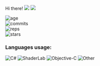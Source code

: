  Hi there!
<img src="https://visitor-badge.glitch.me/badge?page_id=REgorion.visitor-badge&color=5194f0" /> <img src="https://img.shields.io/github/followers/REgorion?style=social" />

![age](https://img.shields.io/static/v1?style=for-the-badge&label=Account%20age%3A&color=555&labelColor=%23ffd33d&message=6%20years)<br/>
![commits](https://img.shields.io/static/v1?style=for-the-badge&label=Сommits%3A&color=555&labelColor=%230366d6&message=628)<br/>
![reps](https://img.shields.io/static/v1?style=for-the-badge&label=Repos%3A&color=555&labelColor=%236a737d&message=22)<br/>
![stars](https://img.shields.io/static/v1?style=for-the-badge&label=Stars%3A&color=555&labelColor=%23fff5b1&message=1%20recived)<br/>


### Languages usage:
![C#](https://img.shields.io/static/v1?style=flat&label=C%23&color=555&labelColor=%23178600&message=82.4%25)
![ShaderLab](https://img.shields.io/static/v1?style=flat&label=ShaderLab&color=555&labelColor=%23222c37&message=7.6%25)
![Objective-C](https://img.shields.io/static/v1?style=flat&label=Objective-C&color=555&labelColor=%23438eff&message=2.5%25)
![Other](https://img.shields.io/static/v1?style=flat&label=Other&color=555&labelColor=%23ededed&message=7.3%25)
